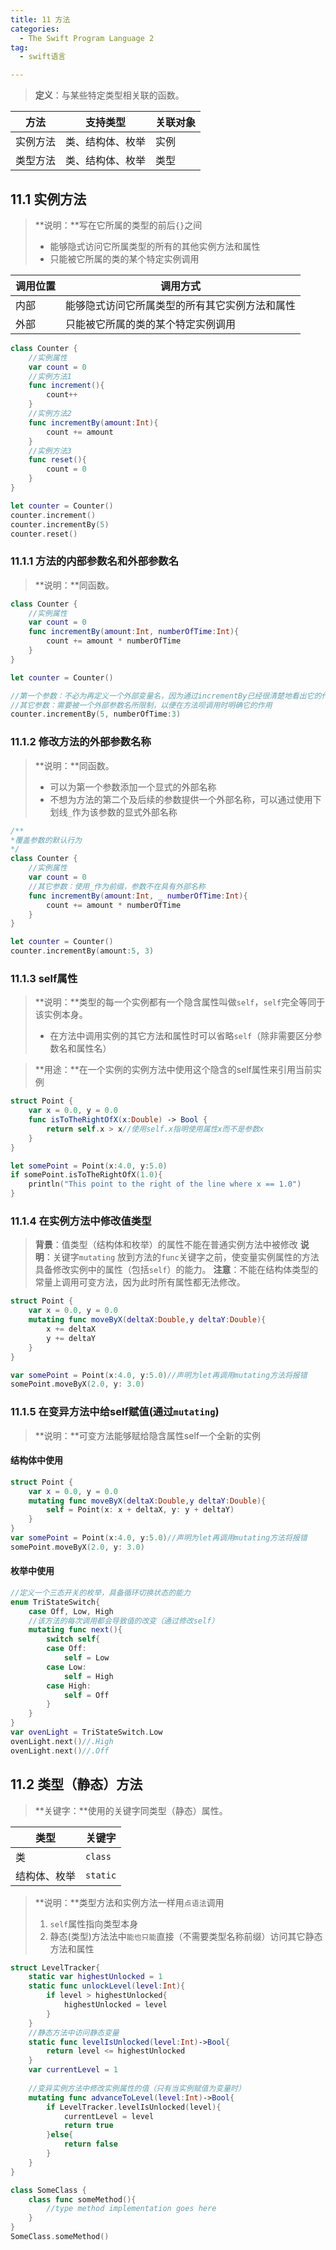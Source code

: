 ```yaml
---
title: 11 方法
categories:
  - The Swift Program Language 2
tag:
  - swift语言

---
```


>**定义**：与某些特定类型相关联的函数。

|方法|支持类型|关联对象|
|-|-|-|
|实例方法|类、结构体、枚举|实例|
|类型方法|类、结构体、枚举|类型|


## 11.1	实例方法
>**说明：**写在它所属的类型的前后`{}`之间
>+ 能够隐式访问它所属类型的所有的其他实例方法和属性
>+ 只能被它所属的类的某个特定实例调用


|调用位置|调用方式|
|-|-|
|内部|能够隐式访问它所属类型的所有其它实例方法和属性|
|外部|只能被它所属的类的某个特定实例调用|

```swift
class Counter {
    //实例属性
    var count = 0
    //实例方法1
    func increment(){
        count++
    }
    //实例方法2
    func incrementBy(amount:Int){
        count += amount
    }
    //实例方法3
    func reset(){
        count = 0
    }
}

let counter = Counter()
counter.increment()
counter.incrementBy(5)
counter.reset()
```

### 11.1.1	方法的内部参数名和外部参数名
>**说明：**同函数。

```swift	
class Counter {
    //实例属性
    var count = 0
    func incrementBy(amount:Int, numberOfTime:Int){
        count += amount * numberOfTime
    }
}

let counter = Counter()

//第一个参数：不必为再定义一个外部变量名，因为通过incrementBy已经很清楚地看出它的作用
//其它参数：需要被一个外部参数名所限制，以便在方法呗调用时明确它的作用
counter.incrementBy(5, numberOfTime:3)
```

### 11.1.2  修改方法的外部参数名称
>**说明：**同函数。
>+ 可以为第一个参数添加一个显式的外部名称
>+ 不想为方法的第二个及后续的参数提供一个外部名称，可以通过使用下划线`_`作为该参数的显式外部名称

```swift	
/**
*覆盖参数的默认行为
*/
class Counter {
    //实例属性
    var count = 0
    //其它参数：使用_作为前缀，参数不在具有外部名称
    func incrementBy(amount:Int, _ numberOfTime:Int){
        count += amount * numberOfTime
    }
}

let counter = Counter()
counter.incrementBy(amount:5, 3)
```

### 11.1.3  self属性
>**说明：**类型的每一个实例都有一个隐含属性叫做`self`，`self`完全等同于该实例本身。
>+ 在方法中调用实例的其它方法和属性时可以省略`self`（除非需要区分参数名和属性名）

>**用途：**在一个实例的实例方法中使用这个隐含的self属性来引用当前实例

```swift
struct Point {
    var x = 0.0, y = 0.0
    func isToTheRightOfX(x:Double) -> Bool {
        return self.x > x//使用self.x指明使用属性x而不是参数x
    }
}

let somePoint = Point(x:4.0, y:5.0)
if somePoint.isToTheRightOfX(1.0){
    println("This point to the right of the line where x == 1.0")
}
```

### 11.1.4  在实例方法中修改值类型
>**背景**：值类型（结构体和枚举）的属性不能在普通实例方法中被修改
>**说明**：关键字`mutating` 放到方法的`func`关键字之前，使变量实例属性的方法具备修改实例中的属性（包括`self`）的能力。
>**注意**：不能在结构体类型的常量上调用可变方法，因为此时所有属性都无法修改。

```swift
struct Point {
    var x = 0.0, y = 0.0
    mutating func moveByX(deltaX:Double,y deltaY:Double){
        x += deltaX
        y += deltaY
    }
}

var somePoint = Point(x:4.0, y:5.0)//声明为let再调用mutating方法将报错
somePoint.moveByX(2.0, y: 3.0)
```

### 11.1.5  在变异方法中给self赋值(通过`mutating`)
>**说明：**可变方法能够赋给隐含属性self一个全新的实例
#### 结构体中使用

```swift
struct Point {
    var x = 0.0, y = 0.0
    mutating func moveByX(deltaX:Double,y deltaY:Double){
        self = Point(x: x + deltaX, y: y + deltaY)
    }
}
var somePoint = Point(x:4.0, y:5.0)//声明为let再调用mutating方法将报错
somePoint.moveByX(2.0, y: 3.0)
```

#### 枚举中使用

```swift
//定义一个三态开关的枚举，具备循环切换状态的能力
enum TriStateSwitch{
    case Off, Low, High
    //该方法的每次调用都会导致值的改变（通过修改self）
    mutating func next(){
        switch self{
        case Off:
            self = Low
        case Low:
            self = High
        case High:
            self = Off
        }
    }
}
var ovenLight = TriStateSwitch.Low
ovenLight.next()//.High
ovenLight.next()//.Off
```

## 11.2	类型（静态）方法
>**关键字：**使用的关键字同类型（静态）属性。

|类型|关键字|
|------|----------|
|类|`class`|
|结构体、枚举|`static`|
>**说明：**类型方法和实例方法一样用`点语法`调用
>1. `self`属性指向类型本身
>2. 静态(类型)方法法中`能也只能`直接（不需要类型名称前缀）访问其它静态方法和属性

```swift
struct LevelTracker{
    static var highestUnlocked = 1
    static func unlockLevel(level:Int){
        if level > highestUnlocked{
            highestUnlocked = level
        }
    }
    //静态方法中访问静态变量
    static func levelIsUnlocked(level:Int)->Bool{
        return level <= highestUnlocked
    }
    var currentLevel = 1
    
    //变异实例方法中修改实例属性的值（只有当实例赋值为变量时）
    mutating func advanceToLevel(level:Int)->Bool{
        if LevelTracker.levelIsUnlocked(level){
            currentLevel = level
            return true
        }else{
            return false
        }
    }
}

class SomeClass {
    class func someMethod(){
        //type method implementation goes here
    }
}
SomeClass.someMethod()
```